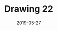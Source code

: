 ---
title: Drawing 22
date: '2019-05-27'
thumb_image: images/mar-4yo/4-mar-drawing22.jpg
thumb_image_alt: Drawing 22
image: images/mar-4yo/4-mar-drawing22.jpg
image_alt: Drawing 22
template: project
---	